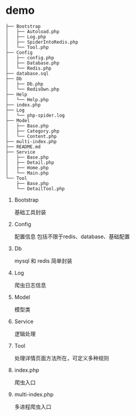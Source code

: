 # demo

```
├── Bootstrap
│   ├── Autoload.php
│   ├── Log.php
│   ├── SpiderIntoRedis.php
│   └── Tool.php
├── Config
│   ├── config.php
│   ├── Database.php
│   └── Redis.php
├── database.sql
├── Db
│   ├── Db.php
│   └── RedisOwn.php
├── Help
│   └── Help.php
├── index.php
├── Log
│   └── php-spider.log
├── Model
│   ├── Base.php
│   ├── Category.php
│   └── Content.php
├── multi-index.php
├── README.md
├── Service
│   ├── Base.php
│   ├── Detail.php
│   ├── Home.php
│   └── Main.php
└── Tool
    ├── Base.php
    └── DetailTool.php
```

1.  Bootstrap

    基础工具封装
2.  Config

    配置信息 包括不限于redis、database、基础配置
3.  Db

    mysql 和 redis 简单封装
4.  Log

    爬虫日志信息  
5.  Model

    模型类
6.  Service
    
    逻辑处理
7.  Tool
    
    处理详情页面方法所在，可定义多种规则
    
8.  index.php
    
    爬虫入口
9.  multi-index.php

    多进程爬虫入口
    
